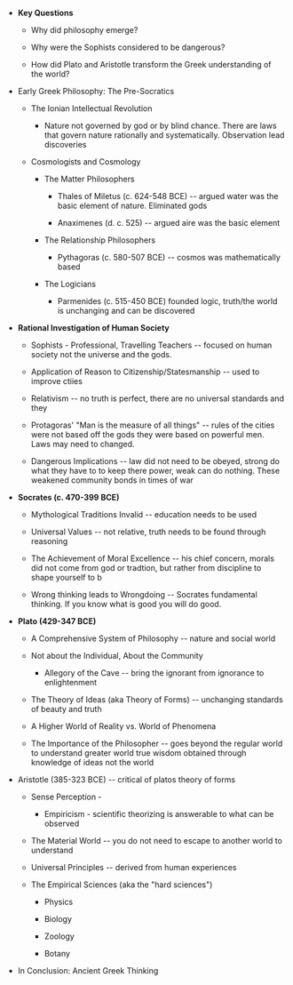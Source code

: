 -   **Key Questions**

    -   Why did philosophy emerge?

    -   Why were the Sophists considered to be dangerous?

    -   How did Plato and Aristotle transform the Greek understanding of the world?

-   Early Greek Philosophy: The Pre-Socratics

    -   The Ionian Intellectual Revolution

        -   Nature not governed by god or by blind chance. There are laws that govern nature rationally and systematically. Observation lead discoveries

    -   Cosmologists and Cosmology

        -   The Matter Philosophers

            -   Thales of Miletus (c. 624-548 BCE) -- argued water was the basic element of nature. Eliminated gods

            -   Anaximenes (d. c. 525) -- argued aire was the basic element

        -   The Relationship Philosophers

            -   Pythagoras (c. 580-507 BCE) -- cosmos was mathematically based

        -   The Logicians

            -   Parmenides (c. 515-450 BCE) founded logic, truth/the world is unchanging and can be discovered

-   **Rational Investigation of Human Society**

    -   Sophists - Professional, Travelling Teachers -- focused on human society not the universe and the gods.

    -   Application of Reason to Citizenship/Statesmanship -- used to improve ctiies

    -   Relativism -- no truth is perfect, there are no universal standards and they

    -   Protagoras' "Man is the measure of all things" -- rules of the cities were not based off the gods they were based on powerful men. Laws may need to changed.

    -   Dangerous Implications -- law did not need to be obeyed, strong do what they have to to keep there power, weak can do nothing. These weakened community bonds in times of war

-   **Socrates (c. 470-399 BCE)**

    -   Mythological Traditions Invalid -- education needs to be used

    -   Universal Values -- not relative, truth needs to be found through reasoning

    -   The Achievement of Moral Excellence -- his chief concern, morals did not come from god or tradtion, but rather from discipline to shape yourself to b

    -   Wrong thinking leads to Wrongdoing -- Socrates fundamental thinking. If you know what is good you will do good.

-   **Plato (429-347 BCE)**

    -   A Comprehensive System of Philosophy -- nature and social world

    -   Not about the Individual, About the Community

        -   Allegory of the Cave -- bring the ignorant from ignorance to enlightenment

    -   The Theory of Ideas (aka Theory of Forms) -- unchanging standards of beauty and truth

    -   A Higher World of Reality vs. World of Phenomena

    -   The Importance of the Philosopher -- goes beyond the regular world to understand greater world true wisdom obtained through knowledge of ideas not the world

-   Aristotle (385-323 BCE) -- critical of platos theory of forms

    -   Sense Perception -

        -   Empiricism - scientific theorizing is answerable to what can be observed

    -   The Material World -- you do not need to escape to another world to understand

    -   Universal Principles -- derived from human experiences

    -   The Empirical Sciences (aka the "hard sciences")

        -   Physics

        -   Biology

        -   Zoology

        -   Botany

-   In Conclusion: Ancient Greek Thinking
